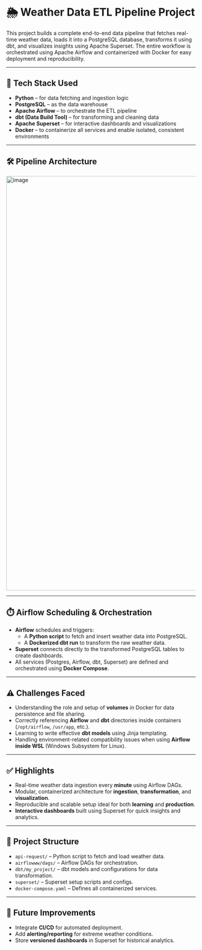 # 🌦️ Weather Data ETL Pipeline Project

This project builds a complete end-to-end data pipeline that fetches real-time weather data, loads it into a PostgreSQL database, transforms it using dbt, and visualizes insights using Apache Superset. The entire workflow is orchestrated using Apache Airflow and containerized with Docker for easy deployment and reproducibility.

---

## 🚀 Tech Stack Used

- **Python** – for data fetching and ingestion logic  
- **PostgreSQL** – as the data warehouse  
- **Apache Airflow** – to orchestrate the ETL pipeline  
- **dbt (Data Build Tool)** – for transforming and cleaning data  
- **Apache Superset** – for interactive dashboards and visualizations  
- **Docker** – to containerize all services and enable isolated, consistent environments  

---

## 🛠️ Pipeline Architecture


<img width="900" height="1100" alt="image" src="https://github.com/user-attachments/assets/6bcaa030-97f4-4a25-acdf-a7e71080482e" />


---

## ⏱️ Airflow Scheduling & Orchestration

- **Airflow** schedules and triggers:
  - A **Python script** to fetch and insert weather data into PostgreSQL.
  - A **Dockerized dbt run** to transform the raw weather data.
- **Superset** connects directly to the transformed PostgreSQL tables to create dashboards.
- All services (Postgres, Airflow, dbt, Superset) are defined and orchestrated using **Docker Compose**.

---

## ⚠️ Challenges Faced

- Understanding the role and setup of **volumes** in Docker for data persistence and file sharing.
- Correctly referencing **Airflow** and **dbt** directories inside containers (`/opt/airflow`, `/usr/app`, etc.).
- Learning to write effective **dbt models** using Jinja templating.
- Handling environment-related compatibility issues when using **Airflow inside WSL** (Windows Subsystem for Linux).

---

## ✅ Highlights

- Real-time weather data ingestion every **minute** using Airflow DAGs.
- Modular, containerized architecture for **ingestion**, **transformation**, and **visualization**.
- Reproducible and scalable setup ideal for both **learning** and **production**.
- **Interactive dashboards** built using Superset for quick insights and analytics.

---

## 📂 Project Structure

- `api-request/` – Python script to fetch and load weather data.
- `airflowww/dags/` – Airflow DAGs for orchestration.
- `dbt/my_project/` – dbt models and configurations for data transformation.
- `superset/` – Superset setup scripts and configs.
- `docker-compose.yaml` – Defines all containerized services.

---

## 🧠 Future Improvements

- Integrate **CI/CD** for automated deployment.
- Add **alerting/reporting** for extreme weather conditions.
- Store **versioned dashboards** in Superset for historical analytics.
